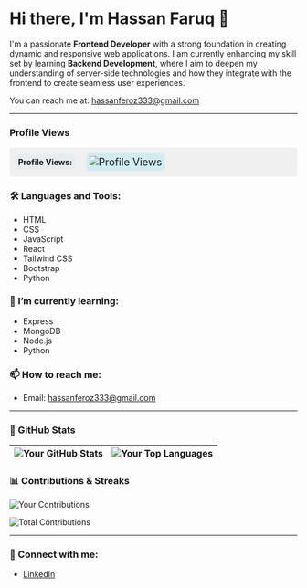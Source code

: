 # Hi there, I'm Hassan Faruq 👋

I'm a passionate **Frontend Developer** with a strong foundation in creating dynamic and responsive web applications. I am currently enhancing my skill set by learning **Backend Development**, where I aim to deepen my understanding of server-side technologies and how they integrate with the frontend to create seamless user experiences.

You can reach me at: [hassanferoz333@gmail.com](mailto:hassanferoz333@gmail.com)

---

### Profile Views
<div style="display: flex; align-items: center; border-radius: 5px; padding: 10px; background-color: #f0f0f0;">
  <strong style="margin-right: 10px; background-color: #e9ecef; padding: 5px; border-radius: 5px;">Profile Views:</strong>
  <span style="font-size: 18px; margin-left: 10px; background-color: #d1ecf1; padding: 5px; border-radius: 5px;">
    <img src="https://profile-counter.glitch.me/Faruq-Feroz/count.svg" alt="Profile Views" style="vertical-align: middle;">
  </span>
</div>

### 🛠️ Languages and Tools:
- HTML
- CSS
- JavaScript
- React
- Tailwind CSS
- Bootstrap
- Python

### 🌱 I’m currently learning:
- Express
- MongoDB
- Node.js
- Python

### 📫 How to reach me:
- Email: [hassanferoz333@gmail.com](mailto:hassanferoz333@gmail.com)

---

### 🌟 GitHub Stats

| ![Your GitHub Stats](https://github-readme-stats.vercel.app/api?username=Faruq-Feroz&show_icons=true&theme=radical) | ![Your Top Languages](https://github-readme-stats.vercel.app/api/top-langs/?username=Faruq-Feroz&theme=radical&layout=compact) |
|:---:|:---:|

### 📊 Contributions & Streaks

![Your Contributions](https://github-readme-streak-stats.herokuapp.com/?user=Faruq-Feroz&theme=radical)

![Total Contributions](https://github-profile-summary-cards.vercel.app/api/cards/repos-per-language.svg?username=Faruq-Feroz&theme=radical)

---

### 🔗 Connect with me:
- [LinkedIn](https://www.linkedin.com/in/hassan-faruq-4a2858311/)
